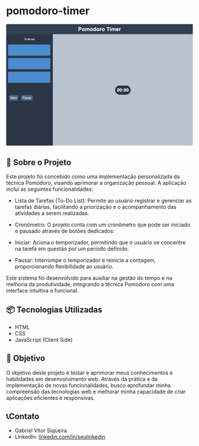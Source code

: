 # pomodoro-timer
![Print-do-projeto](./img/print.png)
## 🚀 Sobre o Projeto
Este projeto foi concebido como uma implementação personalizada da técnica Pomodoro, visando aprimorar a organização pessoal. A aplicação inclui as seguintes funcionalidades:

* Lista de Tarefas (To-Do List): Permite ao usuário registrar e gerenciar as tarefas diárias, facilitando a priorização e o acompanhamento das atividades a serem realizadas.

* Cronômetro: O projeto conta com um cronômetro que pode ser iniciado e pausado através de botões dedicados:

* Iniciar: Aciona o temporizador, permitindo que o usuário se concentre na tarefa em questão por um período definido.

* Pausar: Interrompe o temporizador e reinicia a contagem, proporcionando flexibilidade ao usuário.

Este sistema foi desenvolvido para auxiliar na gestão do tempo e na melhoria da produtividade, integrando a técnica Pomodoro com uma interface intuitiva e funcional.

## 📦 Tecnologias Utilizadas
* HTML
* CSS
* JavaScript (Client Side)

## 📌 Objetivo 
O objetivo deste projeto é testar e aprimorar meus conhecimentos e habilidades em desenvolvimento web. Através da prática e da implementação de novas funcionalidades, busco aprofundar minha compreensão das tecnologias web e melhorar minha capacidade de criar aplicações eficientes e responsivas.

## 📞Contato
* Gabriel Vitor Siqueira
* LinkedIn: [linkedin.com/in/seulinkedin](https://www.linkedin.com/in/gabriel-vitor-siqueira/)